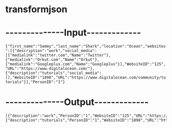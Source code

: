 # transformjson

# --------------Input-------------

```{"first_name":"Sammy","last_name":"Shark","location":"Ocean","websites":[{"description":"work","social_media":[{"medialink":"twitter.com","Name":"Twitter"},{"medialink":"Orkut.com","Name":"Orkut"},{"medialink":"Googleplus.com","Name":"Googleplus"}],"WebsiteID":"125","URL":"https://www.digitalocean.com/"},{"description":"tutorials","social_media":[],"WebsiteID":"1898","URL":"https://www.digitalocean.com/community/tutorials"}],"PersonID":"1"}```

# --------------Output-------------

```{"personID":"1","first_name":"Sammy","last_name":"Shark","location":"Ocean"} <br>
[{"description":"work","PersonID":"1","WebsiteID":"125","URL":"https://www.digitalocean.com/"},{"description":"tutorials","PersonID":"1","WebsiteID":"1898","URL":"https://www.digitalocean.com/community/tutorials"}]```
